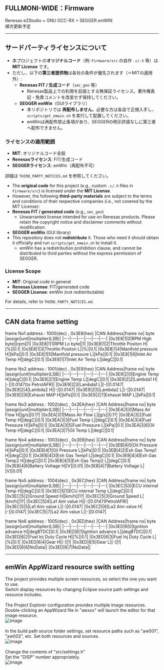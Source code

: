 ## FULLMONI-WIDE：Firmware
Renesas e2Studio + GNU GCC-RX + SEGGER emWIN<br>
順次更新予定
***
## サードパーティライセンスについて
- 本プロジェクトの**オリジナルコード**（例: `Firmware/src` の自作 `.c/.h` 等）は **MIT License** です。  
- ただし、以下の**第三者提供物**は各社の条件が優先されます（＝MITの適用外）:
  - **Renesas FIT / 生成コード**（`smc_gen` 等）  
    - Renesas製品上での利用を前提とする無保証ライセンス。著作権表記・免責コメントを改変せず保持してください。
  - **SEGGER emWin**（GUIライブラリ）  
    - 本リポジトリでは **再配布しません**。必要な方は各自で正規入手し、`scripts/get_emwin.sh` を実行して配置してください。  
    - emWinは再配布禁止条項があり、SEGGERの明示許諾なしに第三者へ配布できません。
### ライセンスの適用範囲
- **MIT**: オリジナルコード全般  
- **Renesasライセンス**: FIT/生成コード  
- **SEGGERライセンス**: emWin（再配布不可）

詳細は `THIRD_PARTY_NOTICES.md` を参照してください。

- The **original code** for this project (e.g., custom `.c/.h` files in `Firmware/src`) is licensed under the **MIT License**. 
- However, the following **third-party materials** are subject to the terms and conditions of their respective companies (i.e., not covered by the MIT License):
- **Renesas FIT / generated code** (e.g., `smc_gen`)  
    - Unwarranted license intended for use on Renesas products. Please retain the copyright notice and disclaimer comments without modification.
- **SEGGER emWin** (GUI library)
- This repository does not **redistribute** it. Those who need it should obtain it officially and run `scripts/get_emwin.sh` to install it.  
    - emWin has a redistribution prohibition clause, and cannot be distributed to third parties without the express permission of SEGGER.
### License Scope
- **MIT**: Original code in general 
- **Renesas License**: FIT/generated code 
- **SEGGER License**: emWin (not redistributable)

For details, refer to `THIRD_PARTY_NOTICES.md`.

***
## CAN data frame setting
frame No1 address : 1000(dec) , 0x3E8(hex)
|CAN Address|frame no| byte |assign|unit|multiplier(LSB)|
|---|---|---|---|---|---|
|0x3E8|1|0|RPM High byte|[rpm]|1|
|0x3E8|1|1|RPM Lo byte||1|
|0x3E8|1|2|Throttle Positon H|[%]|0.1|
|0x3E8|1|3|Throttle Positon L|[%]|0.1|
|0x3E8|1|4|Manifold pressure H|[kPa]|0.1|
|0x3E8|1|5|Manifold pressure L|[kPa]|0.1|
|0x3E8|1|6|Inlet Air Temp H|[degC]|0.1|
|0x3E8|1|7|Inlet Air Temp L|[degC]|0.1|

frame No2 address : 1001(dec) , 0x3E9(hex)
|CAN Address|frame no| byte |assign|unit|multiplier(LSB)|
|---|---|---|---|---|---|
|0x3E9|2|0|Engine Temp H|[degC]|0.1|
|0x3E9|2|1|Engine Temp L|[degC]|0.1|
|0x3E9|2|2|Lambda1 H|[-]|0.0147(to PetrolAFR)|
|0x3E9|2|3|Lambda1 L|[-]|0.0147|
|0x3E9|2|4|Lambda2 H|[-]|0.0147|
|0x3E9|2|5|Lambda2 L|[-]|0.0147|
|0x3E9|2|6|Exhaust MAP H|[kPa]|0.1|
|0x3E9|2|7|Exhaust MAP L|[kPa]|0.1|


frame No3 address : 1002(dec) , 0x3EA(hex)
|CAN Address|frame no| byte |assign|unit|multiplier(LSB)|
|---|---|---|---|---|---|
|0x3EA|3|0|Mass Air Flow H|[g/s]|0.1?|
|0x3EA|3|1|Mass Air Flow L|[g/s]|0.1?|
|0x3EA|3|2|Fuel Temp H|[degC]|0.1|
|0x3EA|3|3|Fuel Temp L|[degC]|0.1|
|0x3EA|3|4|Fuel Pressure H|[kPa]|0.1|
|0x3EA|3|5|Fuel Pressure L|[kPa]|0.1|
|0x3EA|3|6|Oil Temp H|[degC]|0.1|
|0x3EA|3|7|Oil Temp L|[degC]|0.1|

frame No4 address : 1003(dec) , 0x3EB(hex)
|CAN Address|frame no| byte |assign|unit|multiplier(LSB)|
|---|---|---|---|---|---|
|0x3EB|4|0|Oil Pressure H|[kPa]|0.1|
|0x3EB|4|1|Oil Pressure L|[kPa]|0.1|
|0x3EB|4|2|Exh Gas Temp1 H|[degC]|0.1|
|0x3EB|4|3|Exh Gas Temp1 L|[degC]|0.1|
|0x3EB|4|4|Exh Gas Temp2 H|[degC]|0.1|
|0x3EB|4|5|Exh Gas Temp2 L|[degC]|0.1|
|0x3EB|4|6|Battery Voltage H|[V]|0.01|
|0x3EB|4|7|Battery Voltage L|[V]|0.01|

frame No5 address : 1004(dec) , 0x3EC(hex)
|CAN Address|frame no| byte |assign|unit|multiplier(LSB)|
|---|---|---|---|---|---|
|0x3EC|5|0|ECU internal Temp H|[degC]|0.1|
|0x3EC|5|1|ECU internal Temp L|[degC]|0.1|
|0x3EC|5|2|Ground Speed H|[km/h]|1?|
|0x3EC|5|3|Ground Speed L|[km/h]|1?|
|0x3EC|5|4|La1 Aim value H|[-]|0.0147(PetrolAFR)|
|0x3EC|5|5|La1 Aim value L|[-]|0.0147|
|0x3EC|5|6|La2 Aim value H|[-]|0.0147|
|0x3EC|5|7|La2 Aim value L|[-]|0.0147|

frame No6 address : 1005(dec) , 0x3ED(hex)
|CAN Address|frame no| byte |assign|unit|multiplier(LSB)|
|---|---|---|---|---|---|
|0x3ED|6|0|Ignition advance H|[degBTDC]|0.1|
|0x3ED|6|1|Ignition advance L|[degBTDC]|0.1|
|0x3ED|6|2|Fuel Inj Duty Cycle H|[%]|0.1|
|0x3ED|6|3|Fuel Inj Duty Cycle L|[%]|0.1|
|0x3ED|6|4|Gear H|[-]|1|
|0x3ED|6|5|Gear L|[-]|1|
|0x3ED|6|6|NoData||
|0x3ED|6|7|NoData||
***
## emWin AppWizard resource swith setting
The project provides multiple screen resources, so select the one you want to use.<br>
Switch display resources by changing Eclipse source path settings and resource includes.<br>
<br>
The Project Explorer configuration provides multiple image resources.<br>
Double-clicking an AppWizard file in "awxxx" will launch the editor for that image resource.<br>
![image](https://github.com/user-attachments/assets/50a501ed-c50e-4862-8025-8d1785cb3be7)<br>
<br>
In the build path source folder settings, set resource paths such as "aw001", "aw002", etc. Set both resources and sources.<br>
![image](https://github.com/user-attachments/assets/c7a7df58-1156-43a7-99f1-0c031d55beeb)<br>
<br>
Change the contents of "src/settings.h"<br>
Set the "DISP" number appropriately.<br>
![image](https://github.com/user-attachments/assets/4bc4fe29-edbc-4c54-9ac6-5f0a8b6d810b)<br>
